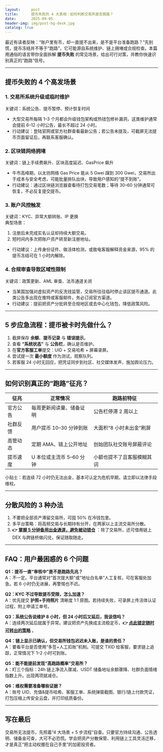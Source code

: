 ```yaml
---
layout:     post
title:      提币失败的 4 大真相：如何判断交易所是否跑路？
date:       2025-09-05
header-img: img/post-bg-desk.jpg
catalog: true
---
```


最近有读者反映：“账户里有币，却一直提不出来，是不是平台准备跑路？”先别慌，提币冻结并不等于“跑路”，它可能源自系统维护、链上拥堵或合规检查。本篇用通俗的语言带你全面拆解 **提币失败** 的常见场景，给出可行对策，并教你快速识别真正的“跑路”信号。

---

## 提币失败的 4 个高发场景

### 1. 交易所系统升级或临时维护  
关键词：系统公告、提币暂停、预计恢复时间  
- 大型交易所每隔 1–3 个月都会升级钱包架构或热钱包修补漏洞，这类维护通常会提前 6–12 小时公告，最长不超过 24 小时。  
- 行动建议：登陆官网或官方社群查看最新公告；若公告未提及，可截屏无法提币页面留证后，再联系客服确认。

### 2. 区块链网络拥堵  
关键词：链上手续费飙升、区块高度延迟、GasPrice 飙升  
- 牛市高峰期，以太坊网络 Gas Price 能从 5 Gwei 蹿到 300 Gwei，交易所出于成本与安全考虑，可能批量排队出块，导致用户感知的“提不到账”。  
- 行动建议：通过区块链浏览器查看待打包交易笔数；等待 30–60 分钟通常可恢复，不必反复提交提币。

### 3. 账户风控触发  
关键词：KYC、异常大额转账、IP 更换  
典型场景：  
1. 注册后未完成实名认证却持续大额交易。  
2. 短时间内多次把账户资产转至新注册地址。  
- 行动建议：上传身份证件、做活体检测，或致电客服解释资金来源，95% 的提币冻结可在 1 小时内解除。

### 4. 合规审查导致区域性限制  
关键词：政策更新、AML 审查、法币通道关闭  
- 当某国加强对虚拟资产的反洗钱监管，交易所往往临时停止该区提币通道。此类公告多出现在推特或客服邮件，务必订阅官方渠道。  
- 行动建议：提前把资产分批转至合规地区或去中心化钱包，降低政策风险。

---

## 5 步应急流程：提币被卡时先做什么？

1. 截屏保存 **余额**、**提币记录** 与 **错误提示**。  
2. 查看 **“系统状态”** 与 **公告栏**，确认是否维护。  
3. 在**官方客服工单**提交：UID + 交易哈希 + 屏幕录屏。  
4. 尝试提一次 **最小额度** 作为测试，观察队列。  
5. 若客服 24 小时无回应，把凭证同步到社区、社交媒体发声，施加舆论压力。  

---

## 如何识别真正的“跑路”征兆？

| 征兆                  | 正常情况                       | 跑路前特征                      |
|-----------------------|--------------------------------|---------------------------------|
| 官方公告              | 每周更新阅读量、储备证明       | 公告栏停滞 2 周以上             |
| 社群反馈              | 用户提币 10–30 分钟到账        | 大面积“8 小时未出金”刷屏        |
| 高管动态              | 定期 AMA、链上公开地址         | 创始团队社交账号屏蔽评论        |
| 提币速度              | U 本位或主流币 5–60 分钟       | 小额也提不了且客服模糊其词      |

小贴士：若连续 72 小时仍无法出金，基本可认定为危机早期，请立即以法律手段维权。

---

## 分散风险的 3 种办法

1. 不要把全部资产滞留交易所，可囤 50% 在冷钱包里。  
2. 多平台策略：将高频交易与长期持有分开，在两家以上主流交易所分散。  
3. **👉 [掌握 5 分钟备用出金通道，避免被动锁仓](https://okxdog.com/)** ：除了交易所，还可借用链上 DEX 与跨链桥做闪兑，保证随取随走。  

---

## FAQ：用户最困惑的 6 个问题

**Q1：提币一直“审核中”是不是跑路先兆？**  
A：不一定。平台通常对“首次提大额”或“地址白名单”人工复核，可在客服处加急。若 6 小时仍无进展，再警惕也不迟。

**Q2：KYC 不过导致提币受限，怎么加速？**  
A：优先提交 **护照+手持照片** 清晰度 1:1 原图。若持续失败，可录屏上传活体认证过程，附上申请工单号。

**Q3：系统公告说维护 8 小时，但 24 小时后又延后，我该信吗？**  
A：连续两次延后就属于异常。建议把资产先换成主流稳定币，**👉 [点此锁定随时可转出的策略](https://okxdog.com/)** 。

**Q4：链上显示已确认，但交易所钱包迟迟未入账，是谁的责任？**  
A：要看平台是否使用“多签+人工扣账”机制。可提交 TXID 给客服，要求链上追踪，正常情况下 1–2 小时可到账。

**Q5：能不能提前发现“高跑路概率”交易所？**  
A：盯三个指标：24h 链上净流入骤减、USDT 储备地址余额骤降、社群负面情绪指数上升。出现两项就减仓。

**Q6：维权需要准备哪些证据？**  
A：账号 UID、充值&提币哈希、客服工单、系统弹窗截图、银行/链上付款凭证，打包压缩上传安全云盘，并打印纸质备份。

---

## 写在最后

交易所无法提币，先照着“4 大场景 + 5 步流程”自查。只要官方持续沟通、公告透明、储备金可查，大可不必恐慌。学会把资产分散保管、利用链上工具灵活迁移，才是真正“把主动权握在自己手里”的加密投资者。
